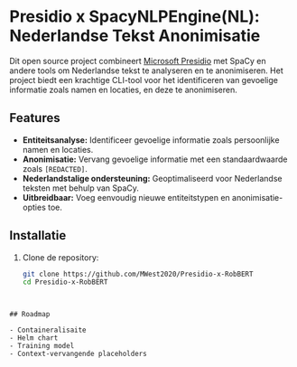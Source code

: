 # Presidio x SpacyNLPEngine(NL): Nederlandse Tekst Anonimisatie

Dit open source project combineert [Microsoft Presidio](https://github.com/microsoft/presidio) met SpaCy en andere tools om Nederlandse tekst te analyseren en te anonimiseren. Het project biedt een krachtige CLI-tool voor het identificeren van gevoelige informatie zoals namen en locaties, en deze te anonimiseren.

## **Features**
- **Entiteitsanalyse:** Identificeer gevoelige informatie zoals persoonlijke namen en locaties.
- **Anonimisatie:** Vervang gevoelige informatie met een standaardwaarde zoals `[REDACTED]`.
- **Nederlandstalige ondersteuning:** Geoptimaliseerd voor Nederlandse teksten met behulp van SpaCy.
- **Uitbreidbaar:** Voeg eenvoudig nieuwe entiteitstypen en anonimisatie-opties toe.

## **Installatie**
1. Clone de repository:
   ```bash
   git clone https://github.com/MWest2020/Presidio-x-RobBERT
   cd Presidio-x-RobBERT
```


## Roadmap

- Containeralisaite
- Helm chart
- Training model
- Context-vervangende placeholders